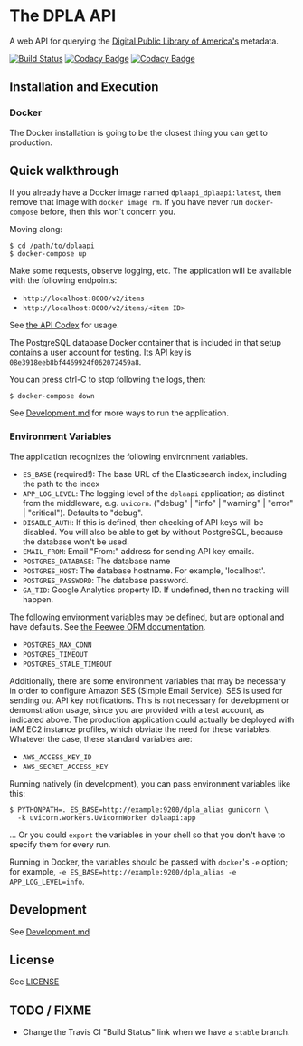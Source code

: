 # The DPLA API

A web API for querying the
[Digital Public Library of America's](https://dp.la/) metadata.

[![Build Status](https://travis-ci.org/dpla/dplaapi.svg?branch=master)](https://travis-ci.org/dpla/dplaapi) [![Codacy Badge](https://api.codacy.com/project/badge/Grade/a8ed2faf8fdd4ce287e8d964aa3a9320)](https://www.codacy.com/app/dpla/dplaapi?utm_source=github.com&amp;utm_medium=referral&amp;utm_content=dpla/dplaapi&amp;utm_campaign=Badge_Grade) [![Codacy Badge](https://api.codacy.com/project/badge/Coverage/a8ed2faf8fdd4ce287e8d964aa3a9320)](https://www.codacy.com/app/dpla/dplaapi?utm_source=github.com&utm_medium=referral&utm_content=dpla/dplaapi&utm_campaign=Badge_Coverage)

## Installation and Execution

### Docker

The Docker installation is going to be the closest thing you can get to
production.

## Quick walkthrough

If you already have a Docker image named `dplaapi_dplaapi:latest`, then remove
that image with `docker image rm`. If you have never run `docker-compose`
before, then this won't concern you.

Moving along:
```
$ cd /path/to/dplaapi
$ docker-compose up
```

Make some requests, observe logging, etc.
The application will be available with the following endpoints:

* `http://localhost:8000/v2/items`
* `http://localhost:8000/v2/items/<item ID>`

See [the API Codex](https://pro.dp.la/developers/api-codex) for usage.

The PostgreSQL database Docker container that is included in that setup contains
a user account for testing. Its API key is `08e3918eeb8bf4469924f062072459a8`.

You can press ctrl-C to stop following the logs, then:
```
$ docker-compose down
```

See [Development.md](./Development.md) for more ways to run the application.

### Environment Variables

The application recognizes the following environment variables.

* `ES_BASE` (required!):  The base URL of the Elasticsearch index, including the
  path to the index
* `APP_LOG_LEVEL`: The logging level of the `dplaapi` application; as distinct
  from the middleware, e.g. `uvicorn`.  ("debug" | "info" | "warning" |
  "error" | "critical"). Defaults to "debug".
* `DISABLE_AUTH`: If this is defined, then checking of API keys will be disabled.
You will also be able to get by without PostgreSQL, because the database won't
be used.
* `EMAIL_FROM`: Email "From:" address for sending API key emails.
* `POSTGRES_DATABASE`: The database name
* `POSTGRES_HOST`: The database hostname.  For example, 'localhost'.
* `POSTGRES_PASSWORD`: The database password.
* `GA_TID`: Google Analytics property ID. If undefined, then no tracking will
happen.

The following environment variables may be defined, but are optional and have
defaults.  See
[the Peewee ORM documentation](http://docs.peewee-orm.com/en/latest/peewee/playhouse.html#pool-apis).

* `POSTGRES_MAX_CONN`
* `POSTGRES_TIMEOUT`
* `POSTGRES_STALE_TIMEOUT`

Additionally, there are some environment variables that may be necessary in
order to configure Amazon SES (Simple Email Service).  SES is used for sending
out API key notifications. This is not necessary for development or
demonstration usage, since you are provided with a test account, as indicated
above. The production application could actually be deployed with
IAM EC2 instance profiles, which obviate the need for these variables. Whatever
the case, these standard variables are:

* `AWS_ACCESS_KEY_ID`
* `AWS_SECRET_ACCESS_KEY`

Running natively (in development), you can pass environment variables like this:
```
$ PYTHONPATH=. ES_BASE=http://example:9200/dpla_alias gunicorn \
  -k uvicorn.workers.UvicornWorker dplaapi:app
```
... Or you could `export` the variables in your shell so that you don't have to
specify them for every run.

Running in Docker, the variables should be passed with `docker`'s `-e`
option; for example, `-e ES_BASE=http://example:9200/dpla_alias -e
APP_LOG_LEVEL=info`.

## Development

See [Development.md](./Development.md)

## License

See [LICENSE](./LICENSE)

## TODO / FIXME

* Change the Travis CI "Build Status" link when we have a `stable` branch.
